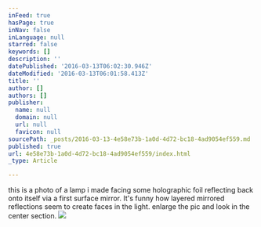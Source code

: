 ```yaml
---
inFeed: true
hasPage: true
inNav: false
inLanguage: null
starred: false
keywords: []
description: ''
datePublished: '2016-03-13T06:02:30.946Z'
dateModified: '2016-03-13T06:01:58.413Z'
title: ''
author: []
authors: []
publisher:
  name: null
  domain: null
  url: null
  favicon: null
sourcePath: _posts/2016-03-13-4e58e73b-1a0d-4d72-bc18-4ad9054ef559.md
published: true
url: 4e58e73b-1a0d-4d72-bc18-4ad9054ef559/index.html
_type: Article

---
```

this is a photo of a lamp i made facing some holographic foil reflecting back onto itself via a first surface mirror. It's funny how layered mirrored reflections seem to create faces in the light. enlarge the pic and look in the center section. ![](https://the-grid-user-content.s3-us-west-2.amazonaws.com/f4d9a9de-fc30-453c-969e-640f16b26dac.jpg)